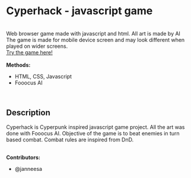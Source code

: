# Cyperhack - javascript game
<br />Web browser game made with javascript and html. All art is made by AI
<br />The game is made for mobile device screen and may look different when played on wider screens.
<br /><a href="https://users.metropolia.fi/~janneesa/cyperhack/">Try the game here!</a>
<br />
<br /><b>Methods:</b>
<ul>
      <li>HTML, CSS, Javascript</li>
      <li>Fooocus AI</li>
</ul>
<br />

<h2> Description </h2>
Cyperhack is Cyperpunk inspired javascript game project. All the art was done with Fooocus AI.
Objective of the game is to beat enemies in turn based combat. Combat rules are inspired from DnD.

<br /><b>Contributors:</b>
<ul>
      <li>@janneesa</li>
</ul>
